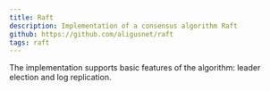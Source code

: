 ```yaml
---
title: Raft
description: Implementation of a consensus algorithm Raft
github: https://github.com/aligusnet/raft
tags: raft
---
```

The implementation supports basic features of the algorithm: leader election and log replication.

